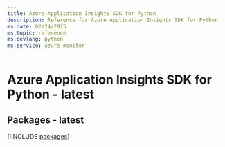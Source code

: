 ```yaml
---
title: Azure Application Insights SDK for Python
description: Reference for Azure Application Insights SDK for Python
ms.date: 02/24/2025
ms.topic: reference
ms.devlang: python
ms.service: azure-monitor
---
```

# Azure Application Insights SDK for Python - latest
## Packages - latest
[!INCLUDE [packages](application-insights-index.md)]